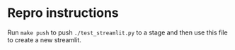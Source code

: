 # Repro instructions

Run `make push` to push `./test_streamlit.py` to a stage and then use this file to create a new streamlit.